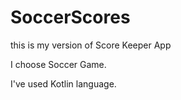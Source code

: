 # SoccerScores

this is my version of Score Keeper App

I choose Soccer Game.

I've used Kotlin language.
